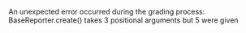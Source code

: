 An unexpected error occurred during the grading process: BaseReporter.create() takes 3 positional arguments but 5 were given